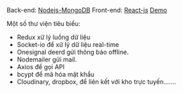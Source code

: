 

Back-end: [Nodejs-MongoDB](https://github.com/duongxuannam/api-thuctap)
Front-end: [React-js](https://thuctap-web.herokuapp.com/)
[Demo](https://thuctap-web.herokuapp.com/)

Một số thư viện tiêu biểu:
- Redux xữ lý luồng dữ liệu
- Socket-io để xữ lý dữ liệu real-time
-  Onesignal deerd gửi thông báo offline.
-  Nodemailer gửi mail.
-  Axios để gọi API
- bcypt để mã hóa mật khẩu
- Cloudinary, dropbox, để liên kết với kho trực tuyến…….
